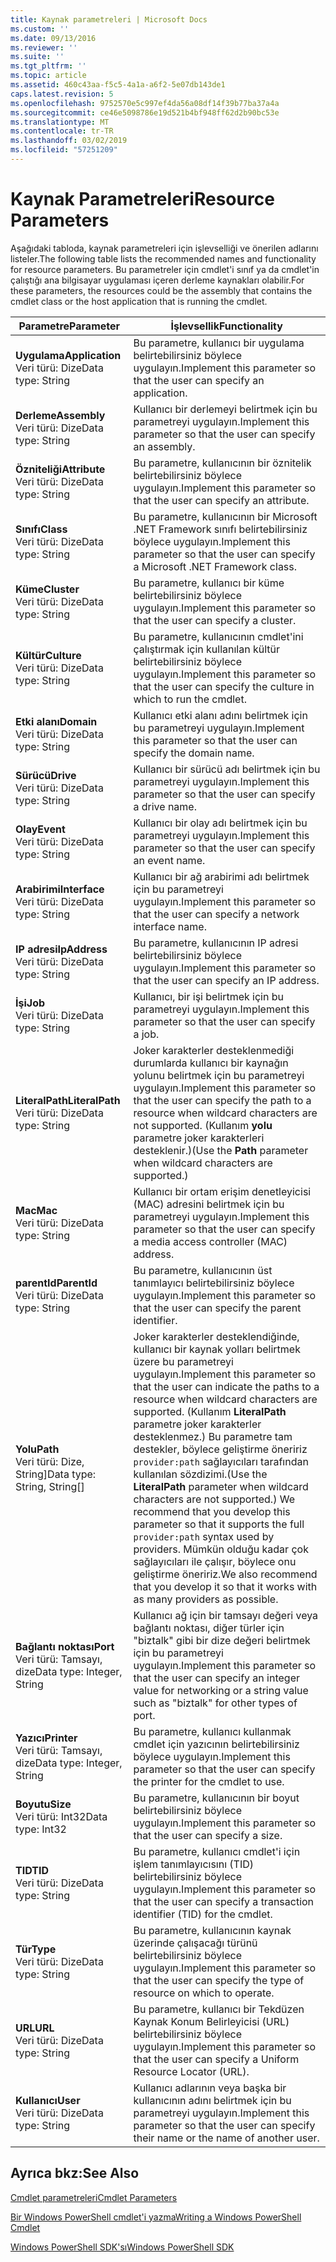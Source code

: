 ```yaml
---
title: Kaynak parametreleri | Microsoft Docs
ms.custom: ''
ms.date: 09/13/2016
ms.reviewer: ''
ms.suite: ''
ms.tgt_pltfrm: ''
ms.topic: article
ms.assetid: 460c43aa-f5c5-4a1a-a6f2-5e07db143de1
caps.latest.revision: 5
ms.openlocfilehash: 9752570e5c997ef4da56a08df14f39b77ba37a4a
ms.sourcegitcommit: ce46e5098786e19d521b4bf948ff62d2b90bc53e
ms.translationtype: MT
ms.contentlocale: tr-TR
ms.lasthandoff: 03/02/2019
ms.locfileid: "57251209"
---
```

# <a name="resource-parameters"></a><span data-ttu-id="37b07-102">Kaynak Parametreleri</span><span class="sxs-lookup"><span data-stu-id="37b07-102">Resource Parameters</span></span>

<span data-ttu-id="37b07-103">Aşağıdaki tabloda, kaynak parametreleri için işlevselliği ve önerilen adlarını listeler.</span><span class="sxs-lookup"><span data-stu-id="37b07-103">The following table lists the recommended names and functionality for resource parameters.</span></span> <span data-ttu-id="37b07-104">Bu parametreler için cmdlet'i sınıf ya da cmdlet'in çalıştığı ana bilgisayar uygulaması içeren derleme kaynakları olabilir.</span><span class="sxs-lookup"><span data-stu-id="37b07-104">For these parameters, the resources could be the assembly that contains the cmdlet class or the host application that is running the cmdlet.</span></span>

|<span data-ttu-id="37b07-105">Parametre</span><span class="sxs-lookup"><span data-stu-id="37b07-105">Parameter</span></span>|<span data-ttu-id="37b07-106">İşlevsellik</span><span class="sxs-lookup"><span data-stu-id="37b07-106">Functionality</span></span>|
|---|---|
|<span data-ttu-id="37b07-107">**Uygulama**</span><span class="sxs-lookup"><span data-stu-id="37b07-107">**Application**</span></span><br><span data-ttu-id="37b07-108">Veri türü: Dize</span><span class="sxs-lookup"><span data-stu-id="37b07-108">Data type: String</span></span>|<span data-ttu-id="37b07-109">Bu parametre, kullanıcı bir uygulama belirtebilirsiniz böylece uygulayın.</span><span class="sxs-lookup"><span data-stu-id="37b07-109">Implement this parameter so that the user can specify an application.</span></span>|
|<span data-ttu-id="37b07-110">**Derleme**</span><span class="sxs-lookup"><span data-stu-id="37b07-110">**Assembly**</span></span><br><span data-ttu-id="37b07-111">Veri türü: Dize</span><span class="sxs-lookup"><span data-stu-id="37b07-111">Data type: String</span></span>|<span data-ttu-id="37b07-112">Kullanıcı bir derlemeyi belirtmek için bu parametreyi uygulayın.</span><span class="sxs-lookup"><span data-stu-id="37b07-112">Implement this parameter so that the user can specify an assembly.</span></span>|
|<span data-ttu-id="37b07-113">**Özniteliği**</span><span class="sxs-lookup"><span data-stu-id="37b07-113">**Attribute**</span></span><br><span data-ttu-id="37b07-114">Veri türü: Dize</span><span class="sxs-lookup"><span data-stu-id="37b07-114">Data type: String</span></span>|<span data-ttu-id="37b07-115">Bu parametre, kullanıcının bir öznitelik belirtebilirsiniz böylece uygulayın.</span><span class="sxs-lookup"><span data-stu-id="37b07-115">Implement this parameter so that the user can specify an attribute.</span></span>|
|<span data-ttu-id="37b07-116">**Sınıfı**</span><span class="sxs-lookup"><span data-stu-id="37b07-116">**Class**</span></span><br><span data-ttu-id="37b07-117">Veri türü: Dize</span><span class="sxs-lookup"><span data-stu-id="37b07-117">Data type: String</span></span>|<span data-ttu-id="37b07-118">Bu parametre, kullanıcının bir Microsoft .NET Framework sınıfı belirtebilirsiniz böylece uygulayın.</span><span class="sxs-lookup"><span data-stu-id="37b07-118">Implement this parameter so that the user can specify a Microsoft .NET Framework class.</span></span>|
|<span data-ttu-id="37b07-119">**Küme**</span><span class="sxs-lookup"><span data-stu-id="37b07-119">**Cluster**</span></span><br><span data-ttu-id="37b07-120">Veri türü: Dize</span><span class="sxs-lookup"><span data-stu-id="37b07-120">Data type: String</span></span>|<span data-ttu-id="37b07-121">Bu parametre, kullanıcı bir küme belirtebilirsiniz böylece uygulayın.</span><span class="sxs-lookup"><span data-stu-id="37b07-121">Implement this parameter so that the user can specify a cluster.</span></span>|
|<span data-ttu-id="37b07-122">**Kültür**</span><span class="sxs-lookup"><span data-stu-id="37b07-122">**Culture**</span></span><br><span data-ttu-id="37b07-123">Veri türü: Dize</span><span class="sxs-lookup"><span data-stu-id="37b07-123">Data type: String</span></span>|<span data-ttu-id="37b07-124">Bu parametre, kullanıcının cmdlet'ini çalıştırmak için kullanılan kültür belirtebilirsiniz böylece uygulayın.</span><span class="sxs-lookup"><span data-stu-id="37b07-124">Implement this parameter so that the user can specify the culture in which to run the cmdlet.</span></span>|
|<span data-ttu-id="37b07-125">**Etki alanı**</span><span class="sxs-lookup"><span data-stu-id="37b07-125">**Domain**</span></span><br><span data-ttu-id="37b07-126">Veri türü: Dize</span><span class="sxs-lookup"><span data-stu-id="37b07-126">Data type: String</span></span>|<span data-ttu-id="37b07-127">Kullanıcı etki alanı adını belirtmek için bu parametreyi uygulayın.</span><span class="sxs-lookup"><span data-stu-id="37b07-127">Implement this parameter so that the user can specify the domain name.</span></span>|
|<span data-ttu-id="37b07-128">**Sürücü**</span><span class="sxs-lookup"><span data-stu-id="37b07-128">**Drive**</span></span><br><span data-ttu-id="37b07-129">Veri türü: Dize</span><span class="sxs-lookup"><span data-stu-id="37b07-129">Data type: String</span></span>|<span data-ttu-id="37b07-130">Kullanıcı bir sürücü adı belirtmek için bu parametreyi uygulayın.</span><span class="sxs-lookup"><span data-stu-id="37b07-130">Implement this parameter so that the user can specify a drive name.</span></span>|
|<span data-ttu-id="37b07-131">**Olay**</span><span class="sxs-lookup"><span data-stu-id="37b07-131">**Event**</span></span><br><span data-ttu-id="37b07-132">Veri türü: Dize</span><span class="sxs-lookup"><span data-stu-id="37b07-132">Data type: String</span></span>|<span data-ttu-id="37b07-133">Kullanıcı bir olay adı belirtmek için bu parametreyi uygulayın.</span><span class="sxs-lookup"><span data-stu-id="37b07-133">Implement this parameter so that the user can specify an event name.</span></span>|
|<span data-ttu-id="37b07-134">**Arabirimi**</span><span class="sxs-lookup"><span data-stu-id="37b07-134">**Interface**</span></span><br><span data-ttu-id="37b07-135">Veri türü: Dize</span><span class="sxs-lookup"><span data-stu-id="37b07-135">Data type: String</span></span>|<span data-ttu-id="37b07-136">Kullanıcı bir ağ arabirimi adı belirtmek için bu parametreyi uygulayın.</span><span class="sxs-lookup"><span data-stu-id="37b07-136">Implement this parameter so that the user can specify a network interface name.</span></span>|
|<span data-ttu-id="37b07-137">**IP adresi**</span><span class="sxs-lookup"><span data-stu-id="37b07-137">**IpAddress**</span></span><br><span data-ttu-id="37b07-138">Veri türü: Dize</span><span class="sxs-lookup"><span data-stu-id="37b07-138">Data type: String</span></span>|<span data-ttu-id="37b07-139">Bu parametre, kullanıcının IP adresi belirtebilirsiniz böylece uygulayın.</span><span class="sxs-lookup"><span data-stu-id="37b07-139">Implement this parameter so that the user can specify an IP address.</span></span>|
|<span data-ttu-id="37b07-140">**İşi**</span><span class="sxs-lookup"><span data-stu-id="37b07-140">**Job**</span></span><br><span data-ttu-id="37b07-141">Veri türü: Dize</span><span class="sxs-lookup"><span data-stu-id="37b07-141">Data type: String</span></span>|<span data-ttu-id="37b07-142">Kullanıcı, bir işi belirtmek için bu parametreyi uygulayın.</span><span class="sxs-lookup"><span data-stu-id="37b07-142">Implement this parameter so that the user can specify a job.</span></span>|
|<span data-ttu-id="37b07-143">**LiteralPath**</span><span class="sxs-lookup"><span data-stu-id="37b07-143">**LiteralPath**</span></span><br><span data-ttu-id="37b07-144">Veri türü: Dize</span><span class="sxs-lookup"><span data-stu-id="37b07-144">Data type: String</span></span>|<span data-ttu-id="37b07-145">Joker karakterler desteklenmediği durumlarda kullanıcı bir kaynağın yolunu belirtmek için bu parametreyi uygulayın.</span><span class="sxs-lookup"><span data-stu-id="37b07-145">Implement this parameter so that the user can specify the path to a resource when wildcard characters are not supported.</span></span> <span data-ttu-id="37b07-146">(Kullanım **yolu** parametre joker karakterleri desteklenir.)</span><span class="sxs-lookup"><span data-stu-id="37b07-146">(Use the **Path** parameter when wildcard characters are supported.)</span></span>|
|<span data-ttu-id="37b07-147">**Mac**</span><span class="sxs-lookup"><span data-stu-id="37b07-147">**Mac**</span></span><br><span data-ttu-id="37b07-148">Veri türü: Dize</span><span class="sxs-lookup"><span data-stu-id="37b07-148">Data type: String</span></span>|<span data-ttu-id="37b07-149">Kullanıcı bir ortam erişim denetleyicisi (MAC) adresini belirtmek için bu parametreyi uygulayın.</span><span class="sxs-lookup"><span data-stu-id="37b07-149">Implement this parameter so that the user can specify a media access controller (MAC) address.</span></span>|
|<span data-ttu-id="37b07-150">**parentId**</span><span class="sxs-lookup"><span data-stu-id="37b07-150">**ParentId**</span></span><br><span data-ttu-id="37b07-151">Veri türü: Dize</span><span class="sxs-lookup"><span data-stu-id="37b07-151">Data type: String</span></span>|<span data-ttu-id="37b07-152">Bu parametre, kullanıcının üst tanımlayıcı belirtebilirsiniz böylece uygulayın.</span><span class="sxs-lookup"><span data-stu-id="37b07-152">Implement this parameter so that the user can specify the parent identifier.</span></span>|
|<span data-ttu-id="37b07-153">**Yolu**</span><span class="sxs-lookup"><span data-stu-id="37b07-153">**Path**</span></span><br><span data-ttu-id="37b07-154">Veri türü: Dize, String]</span><span class="sxs-lookup"><span data-stu-id="37b07-154">Data type: String, String[]</span></span>|<span data-ttu-id="37b07-155">Joker karakterler desteklendiğinde, kullanıcı bir kaynak yolları belirtmek üzere bu parametreyi uygulayın.</span><span class="sxs-lookup"><span data-stu-id="37b07-155">Implement this parameter so that the user can indicate the paths to a resource when wildcard characters are supported.</span></span> <span data-ttu-id="37b07-156">(Kullanım **LiteralPath** parametre joker karakterler desteklenmez.) Bu parametre tam destekler, böylece geliştirme öneririz `provider:path` sağlayıcıları tarafından kullanılan sözdizimi.</span><span class="sxs-lookup"><span data-stu-id="37b07-156">(Use the **LiteralPath** parameter when wildcard characters are not supported.) We recommend that you develop this parameter so that it supports the full `provider:path` syntax used by providers.</span></span> <span data-ttu-id="37b07-157">Mümkün olduğu kadar çok sağlayıcıları ile çalışır, böylece onu geliştirme öneririz.</span><span class="sxs-lookup"><span data-stu-id="37b07-157">We also recommend that you develop it so that it works with as many providers as possible.</span></span>|
|<span data-ttu-id="37b07-158">**Bağlantı noktası**</span><span class="sxs-lookup"><span data-stu-id="37b07-158">**Port**</span></span><br><span data-ttu-id="37b07-159">Veri türü: Tamsayı, dize</span><span class="sxs-lookup"><span data-stu-id="37b07-159">Data type: Integer, String</span></span>|<span data-ttu-id="37b07-160">Kullanıcı ağ için bir tamsayı değeri veya bağlantı noktası, diğer türler için "biztalk" gibi bir dize değeri belirtmek için bu parametreyi uygulayın.</span><span class="sxs-lookup"><span data-stu-id="37b07-160">Implement this parameter so that the user can specify an integer value for networking or a string value such as "biztalk" for other types of port.</span></span>|
|<span data-ttu-id="37b07-161">**Yazıcı**</span><span class="sxs-lookup"><span data-stu-id="37b07-161">**Printer**</span></span><br><span data-ttu-id="37b07-162">Veri türü: Tamsayı, dize</span><span class="sxs-lookup"><span data-stu-id="37b07-162">Data type: Integer, String</span></span>|<span data-ttu-id="37b07-163">Bu parametre, kullanıcı kullanmak cmdlet için yazıcının belirtebilirsiniz böylece uygulayın.</span><span class="sxs-lookup"><span data-stu-id="37b07-163">Implement this parameter so that the user can specify the printer for the cmdlet to use.</span></span>|
|<span data-ttu-id="37b07-164">**Boyutu**</span><span class="sxs-lookup"><span data-stu-id="37b07-164">**Size**</span></span><br><span data-ttu-id="37b07-165">Veri türü: Int32</span><span class="sxs-lookup"><span data-stu-id="37b07-165">Data type: Int32</span></span>|<span data-ttu-id="37b07-166">Bu parametre, kullanıcının bir boyut belirtebilirsiniz böylece uygulayın.</span><span class="sxs-lookup"><span data-stu-id="37b07-166">Implement this parameter so that the user can specify a size.</span></span>|
|<span data-ttu-id="37b07-167">**TID**</span><span class="sxs-lookup"><span data-stu-id="37b07-167">**TID**</span></span><br><span data-ttu-id="37b07-168">Veri türü: Dize</span><span class="sxs-lookup"><span data-stu-id="37b07-168">Data type: String</span></span>|<span data-ttu-id="37b07-169">Bu parametre, kullanıcı cmdlet'i için işlem tanımlayıcısını (TID) belirtebilirsiniz böylece uygulayın.</span><span class="sxs-lookup"><span data-stu-id="37b07-169">Implement this parameter so that the user can specify a transaction identifier (TID) for the cmdlet.</span></span>|
|<span data-ttu-id="37b07-170">**Tür**</span><span class="sxs-lookup"><span data-stu-id="37b07-170">**Type**</span></span><br><span data-ttu-id="37b07-171">Veri türü: Dize</span><span class="sxs-lookup"><span data-stu-id="37b07-171">Data type: String</span></span>|<span data-ttu-id="37b07-172">Bu parametre, kullanıcının kaynak üzerinde çalışacağı türünü belirtebilirsiniz böylece uygulayın.</span><span class="sxs-lookup"><span data-stu-id="37b07-172">Implement this parameter so that the user can specify the type of resource on which to operate.</span></span>|
|<span data-ttu-id="37b07-173">**URL**</span><span class="sxs-lookup"><span data-stu-id="37b07-173">**URL**</span></span><br><span data-ttu-id="37b07-174">Veri türü: Dize</span><span class="sxs-lookup"><span data-stu-id="37b07-174">Data type: String</span></span>|<span data-ttu-id="37b07-175">Bu parametre, kullanıcı bir Tekdüzen Kaynak Konum Belirleyicisi (URL) belirtebilirsiniz böylece uygulayın.</span><span class="sxs-lookup"><span data-stu-id="37b07-175">Implement this parameter so that the user can specify a Uniform Resource Locator (URL).</span></span>|
|<span data-ttu-id="37b07-176">**Kullanıcı**</span><span class="sxs-lookup"><span data-stu-id="37b07-176">**User**</span></span><br><span data-ttu-id="37b07-177">Veri türü: Dize</span><span class="sxs-lookup"><span data-stu-id="37b07-177">Data type: String</span></span>|<span data-ttu-id="37b07-178">Kullanıcı adlarının veya başka bir kullanıcının adını belirtmek için bu parametreyi uygulayın.</span><span class="sxs-lookup"><span data-stu-id="37b07-178">Implement this parameter so that the user can specify their name or the name of another user.</span></span>|

## <a name="see-also"></a><span data-ttu-id="37b07-179">Ayrıca bkz:</span><span class="sxs-lookup"><span data-stu-id="37b07-179">See Also</span></span>

[<span data-ttu-id="37b07-180">Cmdlet parametreleri</span><span class="sxs-lookup"><span data-stu-id="37b07-180">Cmdlet Parameters</span></span>](./cmdlet-parameters.md)

[<span data-ttu-id="37b07-181">Bir Windows PowerShell cmdlet'i yazma</span><span class="sxs-lookup"><span data-stu-id="37b07-181">Writing a Windows PowerShell Cmdlet</span></span>](./writing-a-windows-powershell-cmdlet.md)

[<span data-ttu-id="37b07-182">Windows PowerShell SDK'sı</span><span class="sxs-lookup"><span data-stu-id="37b07-182">Windows PowerShell SDK</span></span>](../windows-powershell-reference.md)
